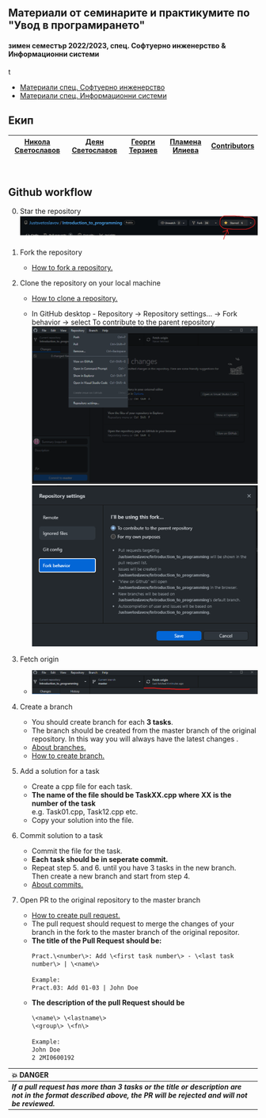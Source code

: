 ## Материали от семинарите и практикумите по "Увод в програмирането"
#### зимен семестър 2022/2023, спец. Софтуерно инженерство & Информационни системи
t
- [Материали спец. Софтуерно инженерство](https://github.com/Justsvetoslavov/Introduction_to_programming/tree/master/SI)
- [Материали спец. Информационни системи](https://github.com/Justsvetoslavov/Introduction_to_programming/tree/master/IS)

## Екип
| [Никола Светославов](https://github.com/Justsvetoslavov)  | [Деян Светославов](https://github.com/dejansvetoslavov) | [Георги Терзиев](https://github.com/GeorgiTerziev02) | [Пламена Илиева](https://github.com/plamena-ilieva)| [Contributors](https://github.com/Justsvetoslavov/Introduction_to_programming/graphs/contributors)|
| --- | --- | --- | --- | --- |

<br>

## Github workflow

0. Star the repository
![star the repo](images/star-the-repo.png)

1. Fork the repository 
    - [How to fork a repository.](https://docs.github.com/en/get-started/quickstart/fork-a-repo)

2. Clone the repository on your local machine 
    - [How to clone a repository.](https://docs.github.com/en/repositories/creating-and-managing-repositories/cloning-a-repository)

    - In GitHub desktop - Repository -> Repository settings... -> Fork behavior -> select To contribute to the parent repository
    ![repo menu](images/repository-settings-menu.png)
    ![repo-settings](images/repository-fork-settings.png)


3. Fetch origin
    - ![fetch origin](images/fetch-origin.png)

4. Create a branch 
    - You should create branch for each **3 tasks**.
    - The branch should be created from the master branch of the original repository. In this way you will always have the latest changes .
    - [About branches.](https://docs.github.com/en/pull-requests/collaborating-with-pull-requests/proposing-changes-to-your-work-with-pull-requests/about-branches)
    - [How to create branch.](https://docs.github.com/en/desktop/contributing-and-collaborating-using-github-desktop/making-changes-in-a-branch/managing-branches#creating-a-branch)

4. Add a solution for a task
    - Create a cpp file for each task.
    - **The name of the file should be TaskXX.cpp where XX is the number of the task**<br> e.g. Task01.cpp, Task12.cpp etc. 
    - Copy your solution into the file.

5. Commit solution to a task
    - Commit the file for the task.
    - **Each task should be in seperate commit.**
    - Repeat step 5. and 6. until you have 3 tasks in the new branch. <br />
      Then create a new branch and start from step 4.
    - [About commits.](https://docs.github.com/en/desktop/contributing-and-collaborating-using-github-desktop/making-changes-in-a-branch/committing-and-reviewing-changes-to-your-project#about-commits)

7. Open PR to the original repository to the master branch
    - [How to create pull request.](https://docs.github.com/en/pull-requests/collaborating-with-pull-requests/proposing-changes-to-your-work-with-pull-requests/creating-a-pull-request)
    - The pull request should request to merge the changes of your branch in the fork to the master branch of the original repositor.
    - **The title of the Pull Request should be:**
        ```
        Pract.\<number\>: Add \<first task number\> - \<last task number\> | \<name\>
        
        Example:
        Pract.03: Add 01-03 | John Doe
        ```
    - **The description of the pull Request should be**
        ```
        \<name\> \<lastname\>
        \<group\> \<fn\>

        Example:
        John Doe 
        2 2MI0600192
        ```


| :boom: **DANGER**|
|:-----------------|
| ***If a pull request has more than 3 tasks or the title or description are not in the format described above, the PR will be rejected and will not be reviewed.***|
